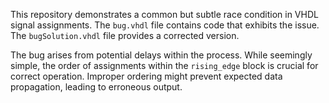 This repository demonstrates a common but subtle race condition in VHDL signal assignments. The `bug.vhdl` file contains code that exhibits the issue.  The `bugSolution.vhdl` file provides a corrected version.

The bug arises from potential delays within the process. While seemingly simple, the order of assignments within the `rising_edge` block is crucial for correct operation.  Improper ordering might prevent expected data propagation, leading to erroneous output.